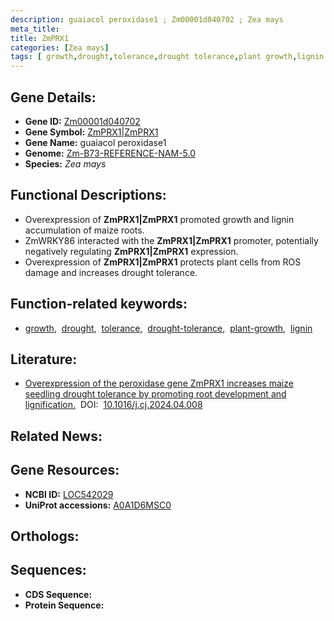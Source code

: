 ```yaml
---
description: guaiacol peroxidase1 ; Zm00001d040702 ; Zea mays
meta_title:
title: ZmPRX1
categories: [Zea mays]
tags: [ growth,drought,tolerance,drought tolerance,plant growth,lignin ]
---
```


## Gene Details:
- **Gene ID:** [Zm00001d040702]()
- **Gene Symbol:** <u>ZmPRX1|ZmPRX1</u>
- **Gene Name:** guaiacol peroxidase1
- **Genome:** [Zm-B73-REFERENCE-NAM-5.0](https://www.maizegdb.org/)
- **Species:** *Zea mays*

## Functional Descriptions:
   - Overexpression of **ZmPRX1|ZmPRX1** promoted growth and lignin accumulation of maize roots.
   - ZmWRKY86 interacted with the **ZmPRX1|ZmPRX1** promoter, potentially negatively regulating **ZmPRX1|ZmPRX1** expression.
   - Overexpression of **ZmPRX1|ZmPRX1** protects plant cells from ROS damage and increases drought tolerance.

## Function-related keywords:
   - [growth](/tags/growth/),&nbsp;&nbsp;[drought](/tags/drought/),&nbsp;&nbsp;[tolerance](/tags/tolerance/),&nbsp;&nbsp;[drought-tolerance](/tags/drought-tolerance/),&nbsp;&nbsp;[plant-growth](/tags/plant-growth/),&nbsp;&nbsp;[lignin](/tags/lignin/)

## Literature:
   - [Overexpression of the peroxidase gene ZmPRX1 increases maize seedling drought tolerance by promoting root development and lignification.](https://www.doi.org/10.1016/j.cj.2024.04.008)&nbsp;&nbsp;DOI:&nbsp;&nbsp;[10.1016/j.cj.2024.04.008](https://www.doi.org/10.1016/j.cj.2024.04.008)

## Related News:

## Gene Resources:
- **NCBI ID:**  [LOC542029](https://www.ncbi.nlm.nih.gov/search/all/?term=LOC542029)
- **UniProt accessions:**  [A0A1D6MSC0](https://www.uniprot.org/uniprotkb/A0A1D6MSC0/entry)

## Orthologs:

## Sequences:
- **CDS Sequence:**
- **Protein Sequence:**

